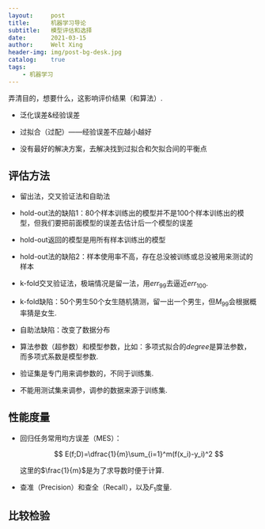 ```yaml
---
layout:     post
title:      机器学习导论
subtitle:   模型评估和选择
date:       2021-03-15
author:     Welt Xing
header-img: img/post-bg-desk.jpg
catalog:    true
tags:
    - 机器学习
---
```


弄清目的，想要什么，这影响评价结果（和算法）.

- 泛化误差&经验误差

- 过拟合（过配）——经验误差不应越小越好

- 没有最好的解决方案，去解决找到过拟合和欠拟合间的平衡点

## 评估方法

- 留出法，交叉验证法和自助法

- hold-out法的缺陷1：80个样本训练出的模型并不是100个样本训练出的模型，但我们要把前面模型的误差去估计后一个模型的误差

- hold-out返回的模型是用所有样本训练出的模型

- hold-out法的缺陷2：样本使用率不高，存在总没被训练或总没被用来测试的样本

- k-fold交叉验证法，极端情况是留一法，用$err_{99}$去逼近$err_{100}$.

- k-fold缺陷：50个男生50个女生随机猜测，留一出一个男生，但$M_{99}$会根据概率猜是女生.

- 自助法缺陷：改变了数据分布

- 算法参数（超参数）和模型参数，比如：多项式拟合的$degree$是算法参数，而多项式系数是模型参数.

- 验证集是专门用来调参数的，不同于训练集.

- 不能用测试集来调参，调参的数据来源于训练集.

## 性能度量

- 回归任务常用均方误差（MES）：

    $$
    E(f;D)=\dfrac{1}{m}\sum_{i=1}^m(f(x_i)-y_i)^2
    $$

    这里的$\frac{1}{m}$是为了求导数时便于计算.

- 查准（Precision）和查全（Recall），以及$F_1$度量.

## 比较检验